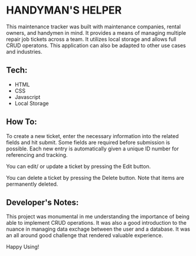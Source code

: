 # HANDYMAN'S HELPER

This maintenance tracker was built with maintenance companies, rental owners, and handymen in mind. It provides a means of managing multiple repair job tickets across a team. It utilizes local storage and allows full CRUD operatons. This application can also be adapted to other use cases and industries.


## Tech:
* HTML
* CSS
* Javascript
* Local Storage


## How To:

To create a new ticket, enter the necessary information into the related fields and hit submit.  Some fields are required before submission is possible. Each new entry is automatically given a unique ID number for referencing and tracking.

You can edit/ or update a ticket by pressing the Edit button.

You can delete a ticket by pressing the Delete button.  Note that items are permanently deleted.


## Developer's Notes:
This project was monumental in me understanding the importance of being able to implement CRUD operations.  It was also a good introduction to the nuance in managing data exchage between the user and a database.  It was an all around good challenge that rendered valuable experience.

Happy Using!
